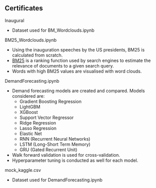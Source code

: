Certificates
- 

Inaugural
- Dataset used for BM_Wordclouds.ipynb

BM25_Wordclouds.ipynb
- Using the inauguration speeches by the US presidents, BM25 is calculated from scratch.
- [BM25](https://en.wikipedia.org/wiki/Okapi_BM25) is a ranking function used by search engines to estimate the relevance of documents to a given search query.
- Words with high BM25 values are visualised with word clouds.



DemandForecasting.ipynb
- Demand forecasting models are created and compared. Models considered are:
  - Gradient Boosting Regression
  - LightGBM
  - XGBoost
  - Support Vector Regressor
  - Ridge Regression
  - Lasso Regression
  - Elastic Net
  - RNN (Recurrent Neural Networks)
  - LSTM (Long-Short Term Memory)
  - GRU (Gated Recurrent Unit)
- Walk forward validation is used for cross-validation.
- Hyperparameter tuning is conducted as well for each model.

mock_kaggle.csv
- Dataset used for DemandForecasting.ipynb
